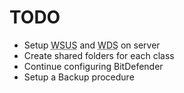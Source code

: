 # TODO

*   Setup <abbr title="Windows Server Update Services">WSUS</abbr> and <abbr title="Windows Deployment Services">WDS</abbr> on server
*   Create shared folders for each class
*   Continue configuring BitDefender
*   Setup a Backup procedure

